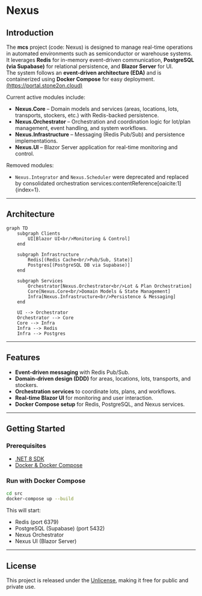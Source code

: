 
# Nexus

## Introduction
The **mcs** project (code: Nexus) is designed to manage real-time operations in automated environments such as semiconductor or warehouse systems.  
It leverages **Redis** for in-memory event-driven communication, **PostgreSQL (via Supabase)** for relational persistence, and **Blazor Server** for UI.  
The system follows an **event-driven architecture (EDA)** and is containerized using **Docker Compose** for easy deployment. [(https://portal.stone2on.cloud)](https://portal.stone2on.cloud)


Current active modules include:
- **Nexus.Core** – Domain models and services (areas, locations, lots, transports, stockers, etc.) with Redis-backed persistence.  
- **Nexus.Orchestrator** – Orchestration and coordination logic for lot/plan management, event handling, and system workflows.  
- **Nexus.Infrastructure** – Messaging (Redis Pub/Sub) and persistence implementations.  
- **Nexus.UI** – Blazor Server application for real-time monitoring and control.  

Removed modules:  
- `Nexus.Integrator` and `Nexus.Scheduler` were deprecated and replaced by consolidated orchestration services:contentReference[oaicite:1]{index=1}.  

---

## Architecture

```mermaid
graph TD
    subgraph Clients
        UI[Blazor UI<br/>Monitoring & Control]
    end

    subgraph Infrastructure
        Redis[(Redis Cache<br/>Pub/Sub, State)]
        Postgres[(PostgreSQL DB via Supabase)]
    end

    subgraph Services
        Orchestrator[Nexus.Orchestrator<br/>Lot & Plan Orchestration]
        Core[Nexus.Core<br/>Domain Models & State Management]
        Infra[Nexus.Infrastructure<br/>Persistence & Messaging]
    end

    UI --> Orchestrator
    Orchestrator --> Core
    Core --> Infra
    Infra --> Redis
    Infra --> Postgres
````

---

## Features

* **Event-driven messaging** with Redis Pub/Sub.
* **Domain-driven design (DDD)** for areas, locations, lots, transports, and stockers.
* **Orchestration services** to coordinate lots, plans, and workflows.
* **Real-time Blazor UI** for monitoring and user interaction.
* **Docker Compose setup** for Redis, PostgreSQL, and Nexus services.

---

## Getting Started

### Prerequisites

* [.NET 8 SDK](https://dotnet.microsoft.com/download/dotnet/8.0)
* [Docker & Docker Compose](https://docs.docker.com/get-docker/)

### Run with Docker Compose

```bash
cd src
docker-compose up --build
```

This will start:

* Redis (port 6379)
* PostgreSQL (Supabase) (port 5432)
* Nexus Orchestrator
* Nexus UI (Blazor Server)

---

## License

This project is released under the [Unlicense](LICENSE), making it free for public and private use.

